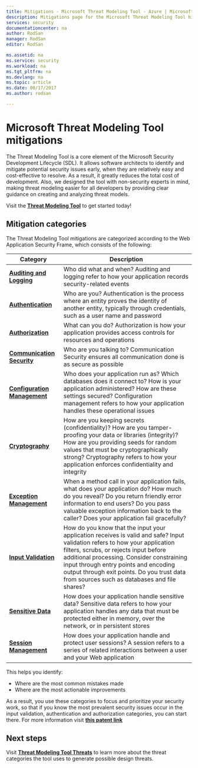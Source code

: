 ```yaml
---
title: Mitigations - Microsoft Threat Modeling Tool - Azure | Microsoft Docs
description: Mitigations page for the Microsoft Threat Modeling Tool highlighting possible solutions to the most exposed generated threats.
services: security
documentationcenter: na
author: RodSan
manager: RodSan
editor: RodSan

ms.assetid: na
ms.service: security
ms.workload: na
ms.tgt_pltfrm: na
ms.devlang: na
ms.topic: article
ms.date: 08/17/2017
ms.author: rodsan

---
```


# Microsoft Threat Modeling Tool mitigations

The Threat Modeling Tool is a core element of the Microsoft Security Development Lifecycle (SDL). It allows software architects to identify and mitigate potential security issues early, when they are relatively easy and cost-effective to resolve. As a result, it greatly reduces the total cost of development. Also, we designed the tool with non-security experts in mind, making threat modeling easier for all developers by providing clear guidance on creating and analyzing threat models.

Visit the **[Threat Modeling Tool](./azure-security-threat-modeling-tool.md)** to get started today!

## Mitigation categories

The Threat Modeling Tool mitigations are categorized according to the Web Application Security Frame, which consists of the following:

| Category | Description |
| -------- | ----------- |
| **[Auditing and Logging](./azure-security-threat-modeling-tool-auditing-and-logging.md)** | Who did what and when? Auditing and logging refer to how your application records security-related events |
| **[Authentication](./azure-security-threat-modeling-tool-authentication.md)** | Who are you? Authentication is the process where an entity proves the identity of another entity, typically through credentials, such as a user name and password |
| **[Authorization](./azure-security-threat-modeling-tool-authorization.md)** | What can you do? Authorization is how your application provides access controls for resources and operations |
| **[Communication Security](./azure-security-threat-modeling-tool-communication-security.md)** | Who are you talking to? Communication Security ensures all communication done is as secure as possible |
| **[Configuration Management](./azure-security-threat-modeling-tool-configuration-management.md)** | Who does your application run as? Which databases does it connect to? How is your application administered? How are these settings secured? Configuration management refers to how your application handles these operational issues |
| **[Cryptography](./azure-security-threat-modeling-tool-cryptography.md)** | How are you keeping secrets (confidentiality)? How are you tamper-proofing your data or libraries (integrity)? How are you providing seeds for random values that must be cryptographically strong? Cryptography refers to how your application enforces confidentiality and integrity |
| **[Exception Management](./azure-security-threat-modeling-tool-exception-management.md)** | When a method call in your application fails, what does your application do? How much do you reveal? Do you return friendly error information to end users? Do you pass valuable exception information back to the caller? Does your application fail gracefully? |
| **[Input Validation](./azure-security-threat-modeling-tool-input-validation.md)** | How do you know that the input your application receives is valid and safe? Input validation refers to how your application filters, scrubs, or rejects input before additional processing. Consider constraining input through entry points and encoding output through exit points. Do you trust data from sources such as databases and file shares? |
| **[Sensitive Data](./azure-security-threat-modeling-tool-sensitive-data.md)** | How does your application handle sensitive data? Sensitive data refers to how your application handles any data that must be protected either in memory, over the network, or in persistent stores |
| **[Session Management](./azure-security-threat-modeling-tool-session-management.md)** | How does your application handle and protect user sessions? A session refers to a series of related interactions between a user and your Web application |

This helps you identify:

* Where are the most common mistakes made
* Where are the most actionable improvements

As a result, you use these categories to focus and prioritize your security work, so that if you know the most prevalent security issues occur in the input validation, authentication and authorization categories, you can start there. For more information visit **[this patent link](https://www.google.com/patents/US7818788)**

## Next steps

Visit **[Threat Modeling Tool Threats](./azure-security-threat-modeling-tool-threats.md)** to learn more about the threat categories the tool uses to generate possible design threats.